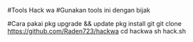 #Tools Hack wa
#Gunakan tools ini dengan bijak

#Cara pakai
pkg upgrade && update
pkg install git
git clone https://github.com/Raden723/hackwa
cd hackwa
sh hack.sh
